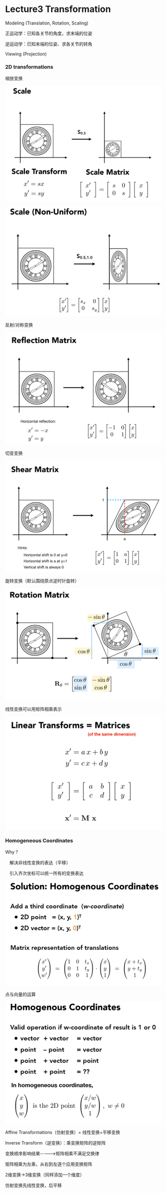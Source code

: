 # Lecture3 Transformation

Modeling (Translation, Rotation, Scaling)

正运动学：已知各关节的角度，求末端的位姿

逆运动学：已知末端的位姿、求各关节的转角

Viewing (Projection)

### 2D transformations

缩放变换

![scale](https://raw.githubusercontent.com/Kevincyc99/Notes/main/Games101Notes/Images_Notes/03_Scale.PNG)

![scale non-uniform](https://raw.githubusercontent.com/Kevincyc99/Notes/main/Games101Notes/Images_Notes/03_Scale_Non_Uniform.PNG)

反射/对称变换

![reflection](https://raw.githubusercontent.com/Kevincyc99/Notes/main/Games101Notes/Images_Notes/03_Reflection.PNG)

切变变换

![shear](https://raw.githubusercontent.com/Kevincyc99/Notes/main/Games101Notes/Images_Notes/03_Shear.PNG)

旋转变换（默认围绕原点逆时针旋转）

![rotate](https://raw.githubusercontent.com/Kevincyc99/Notes/main/Games101Notes/Images_Notes/03_Rotate.PNG)

线性变换可以用矩阵相乘表示

![linear transforms](https://raw.githubusercontent.com/Kevincyc99/Notes/main/Games101Notes/Images_Notes/03_Linear%20Transforms.PNG)

### Homogeneous Coordinates  

Why？

&emsp;解决非线性变换的表达（平移）

&emsp;引入齐次坐标可以统一所有的变换表达

![Why_Homogenous_Coordinates](https://raw.githubusercontent.com/Kevincyc99/Notes/main/Games101Notes/Images_Notes/03_Why_Homogenous_Coordinates.PNG)

点与向量的运算

![](https://raw.githubusercontent.com/Kevincyc99/Notes/main/Games101Notes/Images_Notes/03_Point_Vector_Operation.PNG)

Affine Transformations（仿射变换）= 线性变换+平移变换

Inverse Transform（逆变换）：乘变换矩阵的逆矩阵

变换顺序影响结果----->矩阵相乘不满足交换律

矩阵相乘为左乘，从右到左逐个应用变换矩阵

2维变换->3维变换（同样添加一个维度）

仿射变换先线性变换，后平移